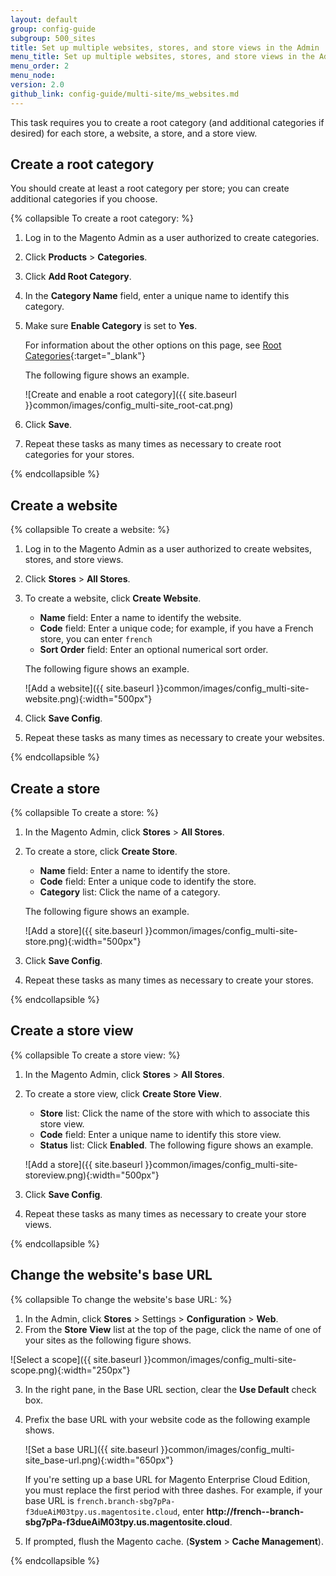 ```yaml
---
layout: default
group: config-guide
subgroup: 500_sites
title: Set up multiple websites, stores, and store views in the Admin
menu_title: Set up multiple websites, stores, and store views in the Admin
menu_order: 2
menu_node: 
version: 2.0
github_link: config-guide/multi-site/ms_websites.md
---
```


This task requires you to create a root category (and additional categories if desired) for each store, a website, a store, and a store view.

## Create a root category
You should create at least a root category per store; you can create additional categories if you choose.

{% collapsible To create a root category: %}

1.	Log in to the Magento Admin as a user authorized to create categories.
2.	Click **Products** > **Categories**.
3.	Click **Add Root Category**.
4.	In the **Category Name** field, enter a unique name to identify this category.
5.	Make sure **Enable Category** is set to **Yes**.

	For information about the other options on this page, see [Root Categories](http://docs.magento.com/m2/ce/user_guide/catalog/category-root.html?Highlight=create%20root%20category){:target="_blank"}

	The following figure shows an example.

	![Create and enable a root category]({{ site.baseurl }}common/images/config_multi-site_root-cat.png)
6.	Click **Save**.
7.	Repeat these tasks as many times as necessary to create root categories for your stores.

{% endcollapsible %}

## Create a website

{% collapsible To create a website: %}

1.	Log in to the Magento Admin as a user authorized to create websites, stores, and store views.
2.	Click **Stores** > **All Stores**.
3.	To create a website, click **Create Website**.

	*	**Name** field: Enter a name to identify the website.
	*	**Code** field: Enter a unique code; for example, if you have a French store, you can enter `french`
	*	**Sort Order** field: Enter an optional numerical sort order.

	The following figure shows an example.

	![Add a website]({{ site.baseurl }}common/images/config_multi-site-website.png){:width="500px"}
4.	Click **Save Config**.
7.	Repeat these tasks as many times as necessary to create your websites.

{% endcollapsible %}

## Create a store

{% collapsible To create a store: %}

1.	In the Magento Admin, click **Stores** > **All Stores**.
1.	To create a store, click **Create Store**.

	*	**Name** field: Enter a name to identify the store.
	*	**Code** field: Enter a unique code to identify the store.
	*	**Category** list: Click the name of a category.

	The following figure shows an example.

	![Add a store]({{ site.baseurl }}common/images/config_multi-site-store.png){:width="500px"}
6.	Click **Save Config**.
7.	Repeat these tasks as many times as necessary to create your stores.

{% endcollapsible %}

## Create a store view

{% collapsible To create a store view: %}

1.	In the Magento Admin, click **Stores** > **All Stores**.
7.	To create a store view, click **Create Store View**.

	*	**Store** list: Click the name of the store with which to associate this store view.
	*	**Code** field: Enter a unique name to identify this store view.
	*	**Status** list: Click **Enabled**.
	The following figure shows an example.

	![Add a store]({{ site.baseurl }}common/images/config_multi-site-storeview.png){:width="500px"}
8.	Click **Save Config**.
7.	Repeat these tasks as many times as necessary to create your store views.

{% endcollapsible %}

## Change the website's base URL

{% collapsible To change the website's base URL: %}

1.	In the Admin, click **Stores** > Settings > **Configuration** > **Web**.
2.	From the **Store View** list at the top of the page, click the name of one of your sites as the following figure shows.

![Select a scope]({{ site.baseurl }}common/images/config_multi-site-scope.png){:width="250px"}

3.	In the right pane, in the Base URL section, clear the **Use Default** check box.
4.	Prefix the base URL with your website code as the following example shows.

	![Set a base URL]({{ site.baseurl }}common/images/config_multi-site_base-url.png){:width="650px"}

	<div class="bs-callout bs-callout-info" id="info">
  		<p>If you're setting up a base URL for Magento Enterprise Cloud Edition, you must replace the first period with three dashes. For example, if your base URL is <code>french.branch-sbg7pPa-f3dueAiM03tpy.us.magentosite.cloud</code>, enter <strong>http://french--branch-sbg7pPa-f3dueAiM03tpy.us.magentosite.cloud</strong>.</p>
	</div>

5.	If prompted, flush the Magento cache. (**System** > **Cache Management**).


{% endcollapsible %}